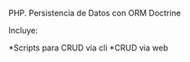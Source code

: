 PHP. Persistencia de Datos con ORM Doctrine


Incluye:

  *Scripts para CRUD via cli
  *CRUD via web
